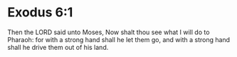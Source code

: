 # Exodus 6:1

Then the LORD said unto Moses, Now shalt thou see what I will do to Pharaoh: for with a strong hand shall he let them go, and with a strong hand shall he drive them out of his land.